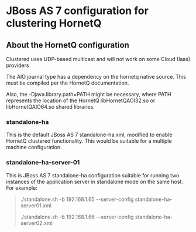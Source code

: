 # JBoss AS 7 configuration for clustering HornetQ 

## About the HornetQ configuration ##
Clustered uses UDP-based multicast and will not work on some Cloud (Iaas) providers

The AIO journal type has a dependency on the hornetq native source.  This must be compiled per the HornetQ documentation.

Also, the -Djava.library.path=PATH might be necessary, where PATH represents the location of the HornetQ libHornetQAOI32.so or libHornetQAIO64.so shared libraries.

### standalone-ha ##
This is the default JBoss AS 7 standalone-ha.xml, modified to enable HornetQ clustered functionality.  This would be suitable for a multiple machine configuration.

### standalone-ha-server-01 ##
This is JBoss AS 7 standalone-ha configuration suitable for running two instances of the application server in standalone mode on the same host.  For example:

> ./standalone.sh -b 192.168.1.65 --server-config standalone-ha-server01.xml
> 
> ./standalone.sh -b 192.168.1.66 --server-config standalone-ha-server02.xml
>
>

